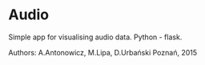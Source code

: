 # Audio
Simple app for visualising audio data. Python - flask.



Authors:
A.Antonowicz, M.Lipa, D.Urbański
Poznań, 2015